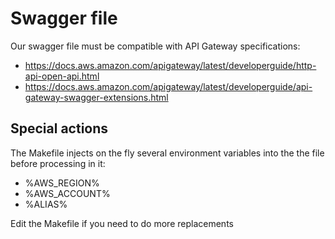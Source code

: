 # Swagger file

Our swagger file must be compatible with API Gateway specifications:

   * https://docs.aws.amazon.com/apigateway/latest/developerguide/http-api-open-api.html
   * https://docs.aws.amazon.com/apigateway/latest/developerguide/api-gateway-swagger-extensions.html

## Special actions

The Makefile injects on the fly several environment variables into the the file before processing in it:

   * %AWS_REGION%
   * %AWS_ACCOUNT%
   * %ALIAS%

Edit the Makefile if you need to do more replacements

